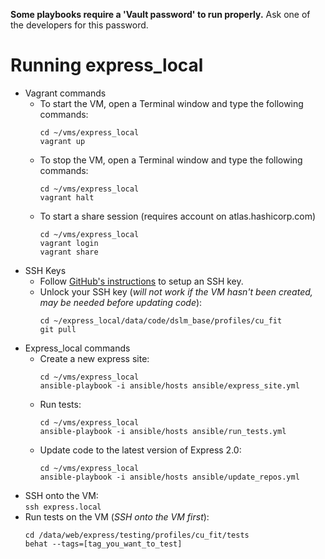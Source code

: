 **Some playbooks require a 'Vault password' to run properly.** Ask one of the developers for this password.

# Running express_local
* Vagrant commands
  * To start the VM, open a Terminal window and type the following commands:  
    ```
    cd ~/vms/express_local
    vagrant up
    
    ```
  * To stop the VM, open a Terminal window and type the following commands:  
    ```
    cd ~/vms/express_local
    vagrant halt
    
    ```
  * To start a share session (requires account on atlas.hashicorp.com)
    ```
    cd ~/vms/express_local
    vagrant login
    vagrant share
    
    ```
* SSH Keys
  * Follow [GitHub's instructions](https://help.github.com/articles/generating-ssh-keys/) to setup an SSH key.
  * Unlock your SSH key (_will not work if the VM hasn't been created, may be needed before updating code_):  
    ```
    cd ~/express_local/data/code/dslm_base/profiles/cu_fit  
    git pull
    
    ```
* Express_local commands
  * Create a new express site:  
    ```
    cd ~/vms/express_local  
    ansible-playbook -i ansible/hosts ansible/express_site.yml
    
    ```
  * Run tests:  
    ```
    cd ~/vms/express_local  
    ansible-playbook -i ansible/hosts ansible/run_tests.yml
    
    ```
  * Update code to the latest version of Express 2.0:  
    ```
    cd ~/vms/express_local  
    ansible-playbook -i ansible/hosts ansible/update_repos.yml
    
    ```
* SSH onto the VM:  
  `ssh express.local`
* Run tests on the VM (_SSH onto the VM first_):
  ```
  cd /data/web/express/testing/profiles/cu_fit/tests  
  behat --tags=[tag_you_want_to_test]
  
  ```
